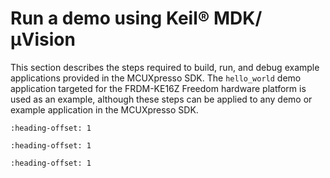 # Run a demo using Keil® MDK/μVision

This section describes the steps required to build, run, and debug example applications provided in the MCUXpresso SDK. The `hello_world` demo application targeted for the FRDM-KE16Z Freedom hardware platform is used as an example, although these steps can be applied to any demo or example application in the MCUXpresso SDK.


```{include} ../topics/install_cmsis_device_pack.md
:heading-offset: 1
```

```{include} ../topics/build_an_example_application_001.md
:heading-offset: 1
```

```{include} ../topics/run_an_example_application_001.md
:heading-offset: 1
```


